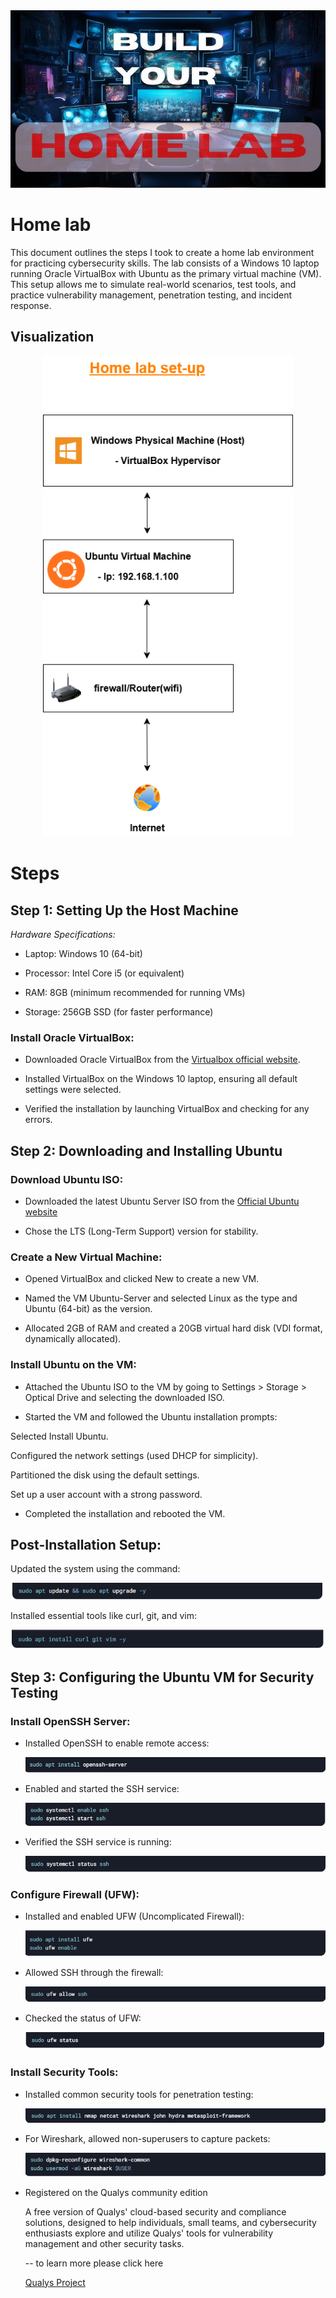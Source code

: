 <div align="center">
<img src="https://github.com/30Gramz/Home-lab/blob/265186f0b3f4d2c469402b65ddd8b7760030015d/hq720.jpg">
</div>

# Home lab
This document outlines the steps I took to create a home lab environment for practicing cybersecurity skills. The lab consists of a Windows 10 laptop running Oracle VirtualBox with Ubuntu as the primary virtual machine (VM). This setup allows me to simulate real-world scenarios, test tools, and practice vulnerability management, penetration testing, and incident response.

## Visualization
<div align="center">
  <img src="https://github.com/30Gramz/Home-lab/blob/53a44fe1a1babd63f9d5917f346cc5eb6fabe390/Untitled%20Diagram.drawio.png" alt="Home Lab Set-up" width="400">
</div>



# Steps 

## Step 1: Setting Up the Host Machine
*Hardware Specifications:*

- Laptop: Windows 10 (64-bit)

- Processor: Intel Core i5 (or equivalent)

- RAM: 8GB (minimum recommended for running VMs)

- Storage: 256GB SSD (for faster performance)

### Install Oracle VirtualBox:

- Downloaded Oracle VirtualBox from the <a href="https://www.virtualbox.org/"> Virtualbox official website</a>.

- Installed VirtualBox on the Windows 10 laptop, ensuring all default settings were selected.

- Verified the installation by launching VirtualBox and checking for any errors.

 ## Step 2: Downloading and Installing Ubuntu
### Download Ubuntu ISO:

- Downloaded the latest Ubuntu Server ISO from the <a href="https://ubuntu.com/download/desktop"> Official Ubuntu website </a>  

- Chose the LTS (Long-Term Support) version for stability.

### Create a New Virtual Machine:

- Opened VirtualBox and clicked New to create a new VM.

- Named the VM Ubuntu-Server and selected Linux as the type and Ubuntu (64-bit) as the version.

- Allocated 2GB of RAM and created a 20GB virtual hard disk (VDI format, dynamically allocated).

### Install Ubuntu on the VM:

- Attached the Ubuntu ISO to the VM by going to Settings > Storage > Optical Drive and selecting the downloaded ISO.

- Started the VM and followed the Ubuntu installation prompts:

Selected Install Ubuntu.

Configured the network settings (used DHCP for simplicity).

Partitioned the disk using the default settings.

Set up a user account with a strong password.

- Completed the installation and rebooted the VM.

## Post-Installation Setup:

Updated the system using the command:

 <img src="https://github.com/30Gramz/Home-lab/blob/eb8fad22ea56265f2e49ab39166a7c4c3c322e8e/update%20command.png">

Installed essential tools like curl, git, and vim:

 <img src="https://github.com/30Gramz/Home-lab/blob/6f4bb4c25111574333516409031ac5627a2d307e/update%20command%202.png">

 ## Step 3: Configuring the Ubuntu VM for Security Testing

### Install OpenSSH Server:

- Installed OpenSSH to enable remote access:

  <img src="https://github.com/30Gramz/Home-lab/blob/70abc365c8595d4c8622f3ad4edca3729de8140e/Annotation%202025-01-31%20095127.png">
  
- Enabled and started the SSH service:

  <img src="https://github.com/30Gramz/Home-lab/blob/ac5ef5686a9a60fb02d293e322df27e316785d54/Annotation%202.png">

- Verified the SSH service is running:

  <img src="https://github.com/30Gramz/Home-lab/blob/893bdd2894b72adf33b6a1c7ddfdedf42e47adae/Annotation%203.png">


### Configure Firewall (UFW):

- Installed and enabled UFW (Uncomplicated Firewall):

  <img src="https://github.com/30Gramz/Home-lab/blob/5855fa6695ca740947568e23f4733e18776f0203/Annotation%204.png">

- Allowed SSH through the firewall:

  <img src="https://github.com/30Gramz/Home-lab/blob/7ce8f39c6848ee04650ff63dd712d42265d839dd/Annotation%205.png">

- Checked the status of UFW:

  <img src="https://github.com/30Gramz/Home-lab/blob/863e3d9f2657b9f0e0b56af0bef96dcb6cbf4d37/Annotation%206.png">


### Install Security Tools:

- Installed common security tools for penetration testing:

  <img src="https://github.com/30Gramz/Home-lab/blob/38d3246c5c1b8997a136513534f73592bfec747a/Annotation%207.png">

- For Wireshark, allowed non-superusers to capture packets:
  
  <img src="https://github.com/30Gramz/Home-lab/blob/5dd28023f2cbbda1065bf52f18ce0c223b334b44/Annotation%208.png">

- Registered on the Qualys community edition

  A free version of Qualys' cloud-based security and compliance solutions, designed to help individuals, small teams, and cybersecurity enthusiasts explore and utilize Qualys' tools for vulnerability management and other security tasks. 

  
  -- to learn more please click here 

  <a href="https://github.com/30Gramz/Vulnerability-Management-Reporting-on-Qualys/blob/4767313cb8f43ffd0d4446dc3217e75d3244d13a/README.md">Qualys Project</a>

  



